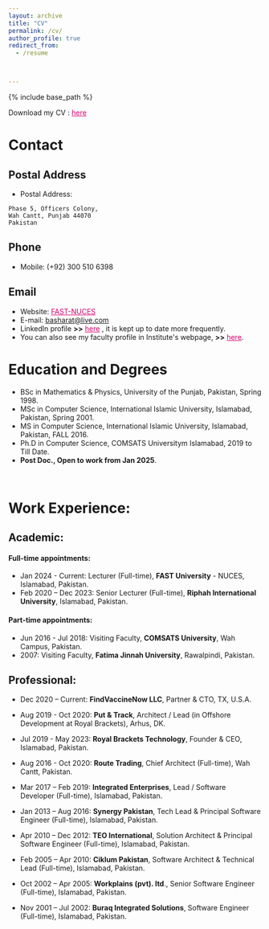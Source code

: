 ```yaml
---
layout: archive
title: "CV"
permalink: /cv/
author_profile: true
redirect_from:
  - /resume



---
```


{% include base_path %}

Download my CV : <a href="https://github.com/basharatphd/basharatphd.github.io/blob/master/BashCV_2024_Latest_V1a.pdf" style="color: #D5006D;">here</a>

# Contact
## Postal Address
- Postal Address:
```
Phase 5, Officers Colony,
Wah Cantt, Punjab 44070
Pakistan
```

## Phone
- Mobile: (+92) 300 510 6398

## Email
- Website: <a href="http://isb.nu.edu.pk/home" style="color: #D5006D;">FAST-NUCES</a>
- E-mail: <a href="mailto:basharat@live.com" style="color: #D5006D;">basharat@live.com</a>
- LinkedIn profile **>>** <a href="https://www.linkedin.com/in/basharathussain/" style="color: #D5006D;">here</a>
, it is kept up to date more frequently.
- You can also see my faculty profile in Institute's webpage, **>>** <a href="http://isb.nu.edu.pk/Faculty/Details/6823" style="color: #D5006D;">here</a>.

# Education and Degrees
- BSc in Mathematics & Physics, University of the Punjab, Pakistan, Spring 1998.
- MSc in Computer Science, International Islamic University, Islamabad, Pakistan, Spring 2001.
- MS in Computer Science, International Islamic University, Islamabad, Pakistan, FALL 2016.
- Ph.D in Computer Science, COMSATS Universitym Islamabad, 2019 to Till Date.
- **Post Doc., Open to work from Jan 2025**.
<br />

# Work Experience:

## Academic:
#### Full-time appointments:
- Jan 2024 - Current: Lecturer (Full-time), **FAST University** - NUCES, Islamabad, Pakistan.
- Feb 2020 – Dec 2023: Senior Lecturer (Full-time), **Riphah International University**, Islamabad, Pakistan.

#### Part-time appointments:
- Jun 2016 - Jul 2018:	Visiting Faculty, **COMSATS University**, Wah Campus, Pakistan.
- 2007: Visiting Faculty, **Fatima Jinnah University**, Rawalpindi, Pakistan.

## Professional:
- Dec 2020 – Current: **FindVaccineNow LLC**, Partner & CTO, TX, U.S.A.
- Aug 2019 - Oct 2020: **Put & Track**, Architect / Lead (in Offshore Development at Royal Brackets), Arhus, DK.
- Jul 2019 - May 2023: **Royal Brackets Technology**, Founder & CEO, Islamabad, Pakistan.
- Aug 2016 - Oct 2020: **Route Trading**, Chief Architect (Full-time), Wah Cantt, Pakistan.
- Mar 2017 – Feb 2019: **Integrated Enterprises**, Lead / Software Developer (Full-time), Islamabad, Pakistan.
- Jan 2013 – Aug 2016: **Synergy Pakistan**, Tech Lead & Principal Software Engineer (Full-time), Islamabad, Pakistan.

- Apr 2010 – Dec 2012: **TEO International**, Solution Architect & Principal Software Engineer (Full-time), Islamabad, Pakistan.
- Feb 2005 – Apr 2010: **Ciklum Pakistan**, Software Architect & Technical Lead (Full-time), Islamabad, Pakistan.
- Oct 2002 – Apr 2005: **Workplains (pvt). ltd**., Senior Software Engineer (Full-time), Islamabad, Pakistan.
- Nov 2001 – Jul 2002: **Buraq Integrated Solutions**, Software Engineer (Full-time), Islamabad, Pakistan.
 
